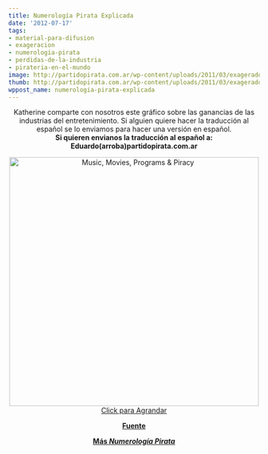 ```yaml
---
title: Numerología Pirata Explicada
date: '2012-07-17'
tags:
- material-para-difusion
- exageracion
- numerologia-pirata
- perdidas-de-la-industria
- pirateria-en-el-mundo
image: http://partidopirata.com.ar/wp-content/uploads/2011/03/exagerado.jpg
thumb: http://partidopirata.com.ar/wp-content/uploads/2011/03/exagerado-150x150.jpg
wppost_name: numerologia-pirata-explicada
---
```


<center>Katherine comparte con nosotros este gráfico sobre las ganancias de las industrias del entretenimiento.
Si alguien quiere hacer la traducción al español se lo enviamos para hacer una versión en español.</center><center><strong>Si quieren envianos la traducción al español a:</strong></center><center><strong>Eduardo(arroba)partidopirata.com.ar</strong></center>
<p style="text-align: center;"><a href="http://www.onlinegraduateprograms.com/music-movies-programs-piracy/"><img class="aligncenter" src="http://images.onlinegraduateprograms.com.s3.amazonaws.com/music-movies-programs-piracy.jpg" alt="Music, Movies, Programs &amp; Piracy" width="500" border="0" />Click para Agrandar</a></p>
<p style="text-align: center;"><strong><a href="http://www.onlinegraduateprograms.com/music-movies-programs-piracy/" target="_blank">Fuente</a></strong></p>
<p style="text-align: center;"><strong><a href="http://partidopirata.com.ar/tag/numerologia-pirata">Más <em>Numerología Pirata</em></a></strong></p>
